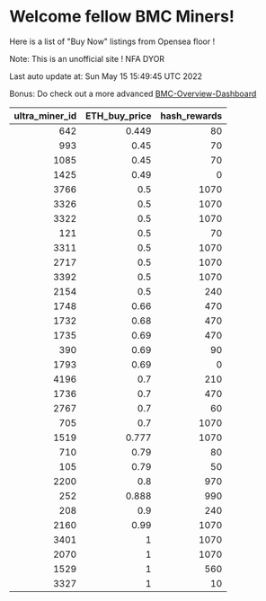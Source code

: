 # Welcome fellow BMC Miners!
Here is a list of "Buy Now" listings from Opensea floor !

Note: This is an unofficial site ! NFA DYOR

Last auto update at: Sun May 15 15:49:45 UTC 2022

Bonus: Do check out a more advanced [BMC-Overview-Dashboard](https://dune.com/defifunk/BMC-Overview-Dashboard)


|   ultra_miner_id |   ETH_buy_price |   hash_rewards |
|-----------------:|----------------:|---------------:|
|              642 |           0.449 |             80 |
|              993 |           0.45  |             70 |
|             1085 |           0.45  |             70 |
|             1425 |           0.49  |              0 |
|             3766 |           0.5   |           1070 |
|             3326 |           0.5   |           1070 |
|             3322 |           0.5   |           1070 |
|              121 |           0.5   |             70 |
|             3311 |           0.5   |           1070 |
|             2717 |           0.5   |           1070 |
|             3392 |           0.5   |           1070 |
|             2154 |           0.5   |            240 |
|             1748 |           0.66  |            470 |
|             1732 |           0.68  |            470 |
|             1735 |           0.69  |            470 |
|              390 |           0.69  |             90 |
|             1793 |           0.69  |              0 |
|             4196 |           0.7   |            210 |
|             1736 |           0.7   |            470 |
|             2767 |           0.7   |             60 |
|              705 |           0.7   |           1070 |
|             1519 |           0.777 |           1070 |
|              710 |           0.79  |             80 |
|              105 |           0.79  |             50 |
|             2200 |           0.8   |            970 |
|              252 |           0.888 |            990 |
|              208 |           0.9   |            240 |
|             2160 |           0.99  |           1070 |
|             3401 |           1     |           1070 |
|             2070 |           1     |           1070 |
|             1529 |           1     |            560 |
|             3327 |           1     |             10 |